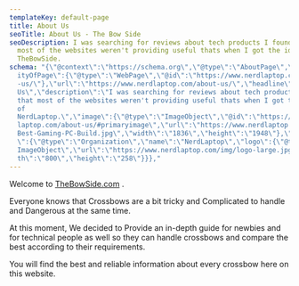 ```yaml
---
templateKey: default-page
title: About Us
seoTitle: About Us - The Bow Side
seoDescription: I was searching for reviews about tech products I found that
  most of the websites weren't providing useful thats when I got the idea of
  TheBowSide.
schema: "{\"@context\":\"https://schema.org\",\"@type\":\"AboutPage\",\"mainEnt\
  ityOfPage\":{\"@type\":\"WebPage\",\"@id\":\"https://www.nerdlaptop.com/about\
  -us/\"},\"url\":\"https://www.nerdlaptop.com/about-us/\",\"headline\":\"About
  Us\",\"description\":\"I was searching for reviews about tech products I found
  that most of the websites weren't providing useful thats when I got the idea
  of
  NerdLaptop.\",\"image\":{\"@type\":\"ImageObject\",\"@id\":\"https://www.nerd\
  laptop.com/about-us/#primaryimage\",\"url\":\"https://www.nerdlaptop.com/img/\
  Best-Gaming-PC-Build.jpg\",\"width\":\"1836\",\"height\":\"1948\"},\"publisher\
  \":{\"@type\":\"Organization\",\"name\":\"NerdLaptop\",\"logo\":{\"@type\":\"\
  ImageObject\",\"url\":\"https://www.nerdlaptop.com/img/logo-large.jpg\",\"wid\
  th\":\"800\",\"height\":\"258\"}}},"
---
```

Welcome to [TheBowSide.com](https://thevbowside.com) .

Everyone knows that Crossbows are a bit tricky and Complicated to handle and Dangerous at the same time.

At this moment, We decided to Provide an in-depth guide for newbies and for technical people as well so they can handle crossbows and compare the best according to their requirements.

You will find the best and reliable information about every crossbow here on this website.